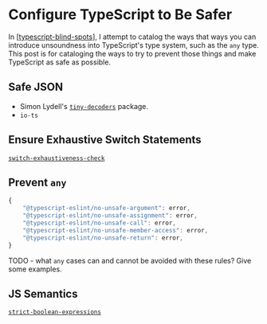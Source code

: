 # Configure TypeScript to Be Safer

In [[typescript-blind-spots]], I attempt to catalog the ways that ways you can introduce unsoundness into TypeScript's type system, such as the `any` type. This post is for cataloging the ways to try to prevent those things and make TypeScript as safe as possible.

## Safe JSON

- Simon Lydell's [`tiny-decoders`](https://github.com/lydell/tiny-decoders) package.
- `io-ts`

## Ensure Exhaustive Switch Statements

[`switch-exhaustiveness-check`](https://github.com/typescript-eslint/typescript-eslint/blob/master/packages/eslint-plugin/docs/rules/switch-exhaustiveness-check.md)

## Prevent `any`

```typescript
{
    "@typescript-eslint/no-unsafe-argument": error,
    "@typescript-eslint/no-unsafe-assignment": error,
    "@typescript-eslint/no-unsafe-call": error,
    "@typescript-eslint/no-unsafe-member-access": error,
    "@typescript-eslint/no-unsafe-return": error,
}
```

TODO - what `any` cases can and cannot be avoided with these rules? Give some examples.

## JS Semantics

[`strict-boolean-expressions`](https://github.com/typescript-eslint/typescript-eslint/blob/master/packages/eslint-plugin/docs/rules/strict-boolean-expressions.md)

[//begin]: # "Autogenerated link references for markdown compatibility"
[typescript-blind-spots]: typescript-blind-spots "TypeScript's Blind Spots"
[//end]: # "Autogenerated link references"
